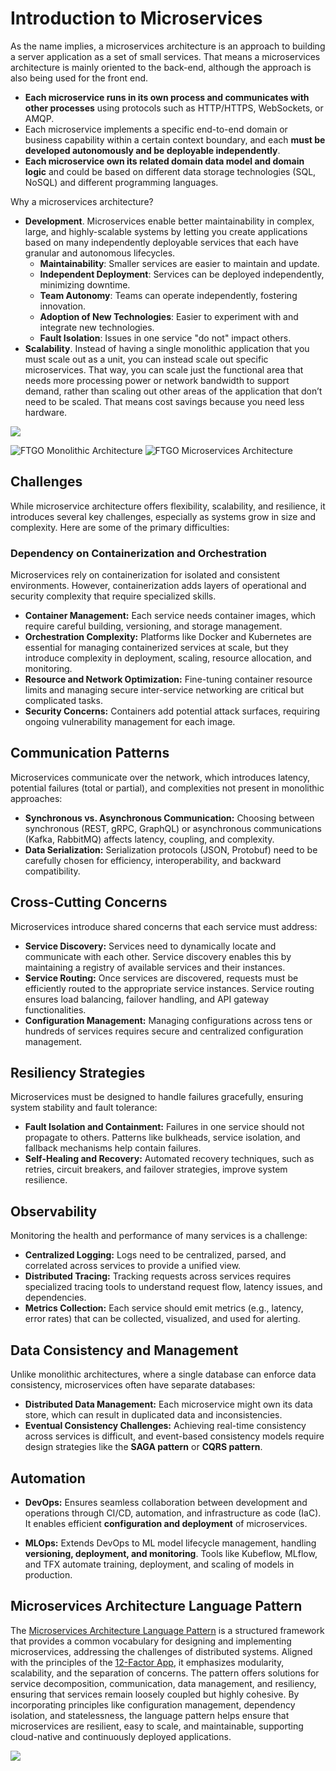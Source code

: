 # Introduction to Microservices

As the name implies, a microservices architecture is an approach to building a server application as a set of small services. That means a microservices architecture is mainly oriented to the back-end, although the approach is also being used for the front end. 

* **Each microservice runs in its own process and communicates with other processes** using protocols such as HTTP/HTTPS, WebSockets, or AMQP.
* Each microservice implements a specific end-to-end domain or business capability within a certain context boundary, and each **must be developed autonomously and be deployable independently**. 
* **Each microservice own its related domain data model and domain logic** and could be based on different data storage technologies
(SQL, NoSQL) and different programming languages.

Why a microservices architecture? 

* **Development**. Microservices enable better maintainability in complex, large, and highly-scalable systems by letting you create applications based on many independently deployable services that each have granular and autonomous lifecycles. 
  * **Maintainability**: Smaller services are easier to maintain and update.
  * **Independent Deployment**: Services can be deployed independently, minimizing downtime.
  * **Team Autonomy**: Teams can operate independently, fostering innovation.
  * **Adoption of New Technologies**: Easier to experiment with and integrate new technologies.
  * **Fault Isolation**: Issues in one service "do not" impact others.
* **Scalability**. Instead of having a single monolithic application that you must scale out as a unit, you can instead scale out specific microservices. That way, you can scale just the functional area that needs more processing power or network bandwidth to support demand, rather than scaling out other areas of the application that don’t need to be scaled. That means cost savings because you need less hardware.



![](images/scaling-monolith-vs-microservice.webp)

![FTGO Monolithic Architecture](images/ftgo-monolitic-architecture.webp)
![FTGO Microservices Architecture](images/ftgo-microservices-architecture.webp)

## Challenges

While microservice architecture offers flexibility, scalability, and resilience, it introduces several key challenges, especially as systems grow in size and complexity. Here are some of the primary difficulties:

### Dependency on Containerization and Orchestration

Microservices rely on containerization for isolated and consistent environments. However, containerization adds layers of operational and security complexity that require specialized skills.

- **Container Management:** Each service needs container images, which require careful building, versioning, and storage management.
- **Orchestration Complexity:** Platforms like Docker and Kubernetes are essential for managing containerized services at scale, but they introduce complexity in deployment, scaling, resource allocation, and monitoring.
- **Resource and Network Optimization:** Fine-tuning container resource limits and managing secure inter-service networking are critical but complicated tasks.
- **Security Concerns:** Containers add potential attack surfaces, requiring ongoing vulnerability management for each image.



## Communication Patterns

Microservices communicate over the network, which introduces latency, potential failures (total or partial), and complexities not present in monolithic approaches:

- **Synchronous vs. Asynchronous Communication:** Choosing between synchronous (REST, gRPC, GraphQL) or asynchronous communications (Kafka, RabbitMQ) affects latency, coupling, and complexity.
- **Data Serialization:** Serialization protocols (JSON, Protobuf) need to be carefully chosen for efficiency, interoperability, and backward compatibility.

## Cross-Cutting Concerns

Microservices introduce shared concerns that each service must address:

- **Service Discovery:** Services need to dynamically locate and communicate with each other. Service discovery enables this by maintaining a registry of available services and their instances.
- **Service Routing:** Once services are discovered, requests must be efficiently routed to the appropriate service instances. Service routing ensures load balancing, failover handling, and API gateway functionalities. 
- **Configuration Management:** Managing configurations across tens or hundreds of services requires secure and centralized configuration management.

## Resiliency Strategies

Microservices must be designed to handle failures gracefully, ensuring system stability and fault tolerance:

- **Fault Isolation and Containment:** Failures in one service should not propagate to others. Patterns like bulkheads, service isolation, and fallback mechanisms help contain failures.
- **Self-Healing and Recovery:** Automated recovery techniques, such as retries, circuit breakers, and failover strategies, improve system resilience.

## Observability

Monitoring the health and performance of many services is a challenge:

- **Centralized Logging:** Logs need to be centralized, parsed, and correlated across services to provide a unified view.
- **Distributed Tracing:** Tracking requests across services requires specialized tracing tools to understand request flow, latency issues, and dependencies.
- **Metrics Collection:** Each service should emit metrics (e.g., latency, error rates) that can be collected, visualized, and used for alerting.

## Data Consistency and Management

Unlike monolithic architectures, where a single database can enforce data consistency, microservices often have separate databases:

- **Distributed Data Management:** Each microservice might own its data store, which can result in duplicated data and inconsistencies.
- **Eventual Consistency Challenges:** Achieving real-time consistency across services is difficult, and event-based consistency models require design strategies like the **SAGA pattern** or **CQRS pattern**.

## Automation

- **DevOps:** Ensures seamless collaboration between development and operations through CI/CD, automation, and infrastructure as code (IaC). It enables efficient **configuration and deployment** of microservices.

- **MLOps:** Extends DevOps to ML model lifecycle management, handling **versioning, deployment, and monitoring**. Tools like Kubeflow, MLflow, and TFX automate training, deployment, and scaling of models in production.


## Microservices Architecture Language Pattern

The [Microservices Architecture Language Pattern](https://microservices.io/patterns/) is a structured framework that provides a common vocabulary for designing and implementing microservices, addressing the challenges of distributed systems. Aligned with the principles of the [12-Factor App](https://12factor.net/), it emphasizes modularity, scalability, and the separation of concerns. The pattern offers solutions for service decomposition, communication, data management, and resiliency, ensuring that services remain loosely coupled but highly cohesive. By incorporating principles like configuration management, dependency isolation, and statelessness, the language pattern helps ensure that microservices are resilient, easy to scale, and maintainable, supporting cloud-native and continuously deployed applications.

![](images/microservice-pattern-language.webp)
